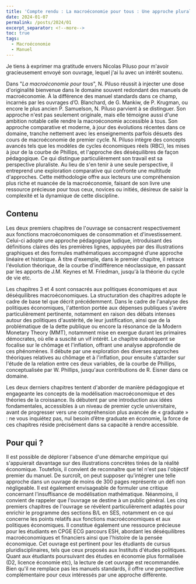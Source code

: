 ```yaml
---
title: 'Compte rendu : La macroéconomie pour tous : Une approche pluraliste de Nicolas Piluso'
date: 2024-01-07
permalink: /posts/2024/01
excerpt_separator: <!--more-->
toc: true
tags:
  - Macroéconomie
  - Manuel 
---
```


Je tiens à exprimer ma gratitude envers Nicolas Piluso pour m'avoir gracieusement envoyé son ouvrage, lequel j'ai lu avec un intérêt soutenu. 
<!--more-->

Dans "_La macroéconomie pour tous_", N. Piluso réussit à injecter une dose d'originalité bienvenue dans le domaine souvent redondant des manuels de macroéconomie. À la différence des manuel standards dans ce champ, incarnés par les ouvrages d’O. Blanchard, de G. Mankiw, de P. Krugman, ou encore le plus ancien P. Samuelson, N. Piluso parvient à se distinguer. Son approche n'est pas seulement originale, mais elle témoigne aussi d'une ambition notable celle rendre la macroéconomie accessible à tous. Son approche comparative et moderne, à jour des évolutions récentes dans ce domaine, tranche nettement avec les enseignements parfois désuets des cours de macroéconomie de premier cycle. N. Piluso intègre des concepts avancés tels que les modèles de cycles économiques réels (RBC), les mises à jour de la courbe de Phillips, et l'approche des déséquilibres de façon pédagogique. Ce qui distingue particulièrement son travail est sa perspective pluraliste. Au lieu de s'en tenir à une seule perspective, il entreprend une exploration comparative qui confronte une multitude d'approches. Cette méthodologie offre aux lecteurs une compréhension plus riche et nuancée de la macroéconomie, faisant de son livre une ressource précieuse pour tous ceux, novices ou initiés, désireux de saisir la complexité et la dynamique de cette discipline.

## Contenu

Les deux premiers chapitres de l'ouvrage se consacrent respectivement aux fonctions macroéconomiques de consommation et d'investissement. Celui-ci adopte une approche pédagogique ludique, introduisant des définitions claires dès les premières lignes, appuyées par des illustrations graphiques et des formules mathématiques accompagné d’une approche linéaire et historique. À titre d'exemple, dans le premier chapitre, il retrace l'évolution théorique, de la courbe d'indifférence néoclassique, en passant par les apports de J.M. Keynes et M. Friedman, jusqu'à la théorie du cycle de vie etc. 

Les chapitres 3 et 4 sont consacrés aux politiques économiques et aux déséquilibres macroéconomiques. La structuration des chapitres adopte le cadre de base tel que décrit précédemment. Dans le cadre de l'analyse des politiques économiques, l'attention portée aux dépenses publiques s'avère particulièrement pertinente, notamment en raison des débats intenses autour des politiques d'austérité, de leur justification, ainsi que de la problématique de la dette publique ou encore la résonance de la Modern Monetary Theory (MMT), notamment mise en exergue durant les primaires démocrates, où elle a suscité un vif intérêt. Le chapitre subséquent se focalise sur le chômage et l'inflation, offrant une analyse approfondie de ces phénomènes. Il débute par une exploration des diverses approches théoriques relatives au chômage et à l'inflation, pour ensuite s'attarder sur l'étude de la relation entre ces deux variables, de la courbe de Phillips, conceptualisée par W. Phillips, jusqu'aux contributions de R. Eisner dans ce domaine.

Les deux derniers chapitres tentent d'aborder de manière pédagogique et engageante les concepts de la modélisation macroéconomique et des théories de la croissance. Ils débutent par une introduction aux idées fondamentales, accessibles à un niveau de premier cycle universitaire, avant de progresser vers une compréhension plus avancée de « graduate » : ne vous inquiétez pas, nul besoin d’être graduate en économie, la force de ces chapitres réside précisément dans sa capacité à rendre accessible.

## Pour qui ?

Il est possible de déplorer l'absence d'une démarche empirique qui s'appuierait davantage sur des illustrations concrètes tirées de la réalité économique. Toutefois, il convient de reconnaître que tel n'est pas l'objectif premier du manuel. De surcroît, on peut supposer qu'intégrer une telle approche dans un ouvrage de moins de 300 pages représente un défi non négligeable. Il est également envisageable de formuler une critique concernant l'insuffisance de modélisation mathématique. Néanmoins, il convient de rappeler que l'ouvrage se destine à un public général. Les cinq premiers chapitres de l'ouvrage se révèlent particulièrement adaptés pour enrichir le programme des sections B/L en SES, notamment en ce qui concerne les points relatifs aux fonctions macroéconomiques et aux politiques économiques. Il constitue également une ressource précieuse pour les étudiants en CPGE ECG parcours ESH, abordant les déséquilibres macroéconomiques et financiers ainsi que l'histoire de la pensée économique. Cet ouvrage est pertinent pour les étudiants de cursus pluridisciplinaires, tels que ceux proposés aux Instituts d'études politiques. Quant aux étudiants poursuivant des études en économie plus formalisée (D2, licence économie etc), la lecture de cet ouvrage est recommandée. Bien qu'il ne remplace pas les manuels standards, il offre une perspective complémentaire pour ceux intéressés par une approche différente.
